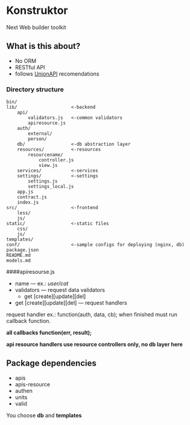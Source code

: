 # Konstruktor
Next Web builder toolkit

## What is this about?

* No ORM
* RESTful API
* follows [UnionAPI](http://unionapi.org) recomendations


### Directory structure

```
bin/
lib/  					<-backend
	api/				
		validators.js	<-common validators		
		apiresource.js
	auth/
		external/
		person/
	db/					<-db abstraction layer				
	resources/			<-resources
		resourcename/
			controller.js
			view.js
	services/			<-services
	settings/			<-settings
		settings.js
		settings_local.js
	app.js
	contract.js
	index.js
src/ 					<-frontend
	less/
	js/
static/					<-static files
	css/
	js/
templates/
conf/ 					<-sample configs for deploying (nginx, db)
package.json
README.md
models.md

```

####apiresourse.js
* name — ex.: _user/cat_
* validators — request data validators
	* get [create][update][del]
* get [create][update][del] — request handlers

request handler ex.: function(auth, data, cb);
when finished must run callback function.

**all callbacks function(err, result);**

**api resource handlers use resource controllers only, no db layer here**

## Package dependencies
* apis
* apis-resource
* authen
* units
* valid

You choose **db** and **templates**

	
